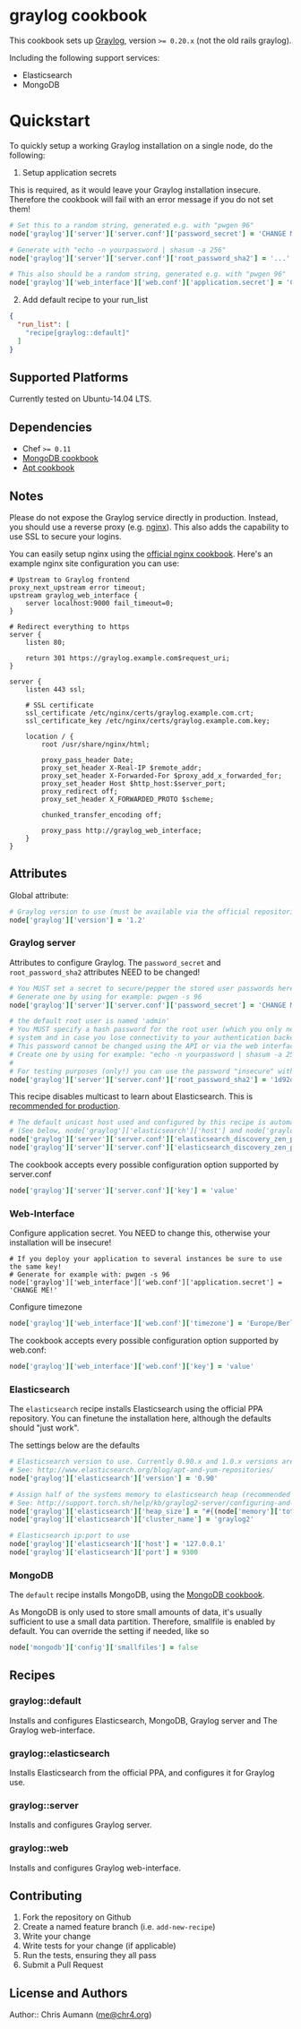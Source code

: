 # graylog cookbook

This cookbook sets up [Graylog](http://graylog.org), version `>= 0.20.x` (not the old rails graylog).

Including the following support services:

- Elasticsearch
- MongoDB

# Quickstart

To quickly setup a working Graylog installation on a single node, do the following:

1. Setup application secrets

  This is required, as it would leave your Graylog installation insecure. Therefore the cookbook
  will fail with an error message if you do not set them!

  ```ruby
  # Set this to a random string, generated e.g. with "pwgen 96"
  node['graylog']['server']['server.conf']['password_secret'] = 'CHANGE ME!'

  # Generate with "echo -n yourpassword | shasum -a 256"
  node['graylog']['server']['server.conf']['root_password_sha2'] = '...'

  # This also should be a random string, generated e.g. with "pwgen 96"
  node['graylog']['web_interface']['web.conf']['application.secret'] = 'CHANGE ME!'
  ```

2. Add default recipe to your run\_list

  ```json
  {
    "run_list": [
      "recipe[graylog::default]"
    ]
  }
  ```


## Supported Platforms

Currently tested on Ubuntu-14.04 LTS.

## Dependencies

- Chef `>= 0.11`
- [MongoDB cookbook](https://github.com/hipsnip-cookbooks/mongodb)
- [Apt cookbook](https://github.com/opscode-cookbooks/apt)


## Notes

Please do not expose the Graylog service directly in production. Instead, you
should use a reverse proxy (e.g. [nginx](http://nginx.org)).
This also adds the capability to use SSL to secure your logins.

You can easily setup nginx using the [official nginx cookbook](https://github.com/opscode-cookbooks/nginx).
Here's an example nginx site configuration you can use:

```
# Upstream to Graylog frontend
proxy_next_upstream error timeout;
upstream graylog_web_interface {
    server localhost:9000 fail_timeout=0;
}

# Redirect everything to https
server {
    listen 80;

    return 301 https://graylog.example.com$request_uri;
}

server {
    listen 443 ssl;

    # SSL certificate
    ssl_certificate /etc/nginx/certs/graylog.example.com.crt;
    ssl_certificate_key /etc/nginx/certs/graylog.example.com.key;

    location / {
        root /usr/share/nginx/html;

        proxy_pass_header Date;
        proxy_set_header X-Real-IP $remote_addr;
        proxy_set_header X-Forwarded-For $proxy_add_x_forwarded_for;
        proxy_set_header Host $http_host:$server_port;
        proxy_redirect off;
        proxy_set_header X_FORWARDED_PROTO $scheme;

        chunked_transfer_encoding off;

        proxy_pass http://graylog_web_interface;
    }
}
```


## Attributes

Global attribute:

```ruby
# Graylog version to use (must be available via the official repositories)
node['graylog']['version'] = '1.2'
```

### Graylog server

Attributes to configure Graylog.
The `password_secret` and `root_password_sha2` attributes NEED to be changed!

```ruby
# You MUST set a secret to secure/pepper the stored user passwords here. Use at least 64 characters.
# Generate one by using for example: pwgen -s 96
node['graylog']['server']['server.conf']['password_secret'] = 'CHANGE ME!'

# the default root user is named 'admin'
# You MUST specify a hash password for the root user (which you only need to initially set up the
# system and in case you lose connectivity to your authentication backend)
# This password cannot be changed using the API or via the web interface.
# Create one by using for example: "echo -n yourpassword | shasum -a 256"
#
# For testing purposes (only!) you can use the password "insecure" with the following hash
node['graylog']['server']['server.conf']['root_password_sha2'] = '1d92dae504a70fbcae6d3721a55d7eacaf94d3133ea5f0394b7d203d64841110'
```

This recipe disables multicast to learn about Elasticsearch. This is [recommended for production](http://support.torch.sh/help/kb/graylog2-server/configuring-and-tuning-elasticsearch-for-graylog2-v0200).

```ruby
# The default unicast host used and configured by this recipe is automatically retrieved from the Elasticsearch attributes
# (See below, node['graylog']['elasticsearch']['host'] and node['graylog']['elasticsearch']['port'])
node['graylog']['server']['server.conf']['elasticsearch_discovery_zen_ping_multicast_enabled'] = false
node['graylog']['server']['server.conf']['elasticsearch_discovery_zen_ping_unicast_hosts'] = '127.0.0.1:1234'
```

The cookbook accepts every possible configuration option supported by server.conf

```ruby
node['graylog']['server']['server.conf']['key'] = 'value'
```


### Web-Interface

Configure application secret. You NEED to change this, otherwise your installation will be insecure!

```
# If you deploy your application to several instances be sure to use the same key!
# Generate for example with: pwgen -s 96
node['graylog']['web_interface']['web.conf']['application.secret'] = 'CHANGE ME!'
```

Configure timezone

```ruby
node['graylog']['web_interface']['web.conf']['timezone'] = 'Europe/Berlin'
```

The cookbook accepts every possible configuration option supported by web.conf:

```ruby
node['graylog']['web_interface']['web.conf']['key'] = 'value'
```


### Elasticsearch

The `elasticsearch` recipe installs Elasticsearch using the official PPA repository.
You can finetune the installation here, although the defaults should "just work".

The settings below are the defaults

```ruby
# Elasticsearch version to use. Currently 0.90.x and 1.0.x versions are available
# See: http://www.elasticsearch.org/blog/apt-and-yum-repositories/
node['graylog']['elasticsearch']['version'] = '0.90'

# Assign half of the systems memory to elasticsearch heap (recommended setting)
# See: http://support.torch.sh/help/kb/graylog2-server/configuring-and-tuning-elasticsearch-for-graylog2-v0200
node['graylog']['elasticsearch']['heap_size'] = "#{(node['memory']['total'].to_i / 1024 / 2).to_i}m"
node['graylog']['elasticsearch']['cluster_name'] = 'graylog2'

# Elasticsearch ip:port to use
node['graylog']['elasticsearch']['host'] = '127.0.0.1'
node['graylog']['elasticsearch']['port'] = 9300
```


### MongoDB

The `default` recipe installs MongoDB, using the [MongoDB cookbook](https://github.com/hipsnip-cookbooks/mongodb).

As MongoDB is only used to store small amounts of data, it's usually sufficient to use a small data partition. Therefore, smallfile is enabled by default.
You can override the setting if needed, like so

```ruby
node['mongodb']['config']['smallfiles'] = false
```


## Recipes

### graylog::default

Installs and configures Elasticsearch, MongoDB, Graylog server and The Graylog web-interface.

### graylog::elasticsearch

Installs Elasticsearch from the official PPA, and configures it for Graylog use.

### graylog::server

Installs and configures Graylog server.

### graylog::web

Installs and configures Graylog web-interface.


## Contributing

1. Fork the repository on Github
2. Create a named feature branch (i.e. `add-new-recipe`)
3. Write your change
4. Write tests for your change (if applicable)
5. Run the tests, ensuring they all pass
6. Submit a Pull Request

## License and Authors

Author:: Chris Aumann (<me@chr4.org>)
